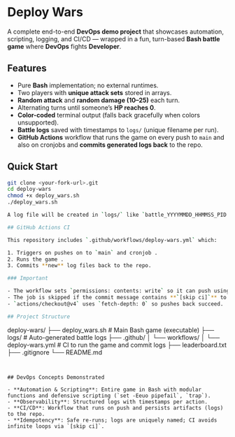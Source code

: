 # Deploy Wars

A complete end-to-end **DevOps demo project** that showcases automation, scripting, logging, and CI/CD — wrapped in a fun, turn-based **Bash battle game** where **DevOps** fights **Developer**.

## Features

- Pure **Bash** implementation; no external runtimes.
- Two players with **unique attack sets** stored in arrays.
- **Random attack** and **random damage (10–25)** each turn.
- Alternating turns until someone’s **HP reaches 0**.
- **Color-coded** terminal output (falls back gracefully when colors unsupported).
- **Battle logs** saved with timestamps to `logs/` (unique filename per run).
- **GitHub Actions** workflow that runs the game on every push to `main` and also on cronjobs and **commits generated logs back** to the repo.

## Quick Start

```bash
git clone <your-fork-url>.git
cd deploy-wars
chmod +x deploy_wars.sh
./deploy_wars.sh 

A log file will be created in `logs/` like `battle_YYYYMMDD_HHMMSS_PID.log`.

## GitHub Actions CI

This repository includes `.github/workflows/deploy-wars.yml` which:

1. Triggers on pushes on to `main` and cronjob .
2. Runs the game .
3. Commits **new** log files back to the repo.

### Important

- The workflow sets `permissions: contents: write` so it can push using the `GITHUB_TOKEN`.
- The job is skipped if the commit message contains **`[skip ci]`** to avoid endless loops. The workflow itself commits with `[skip ci]`.
- `actions/checkout@v4` uses `fetch-depth: 0` so pushes back succeed.

## Project Structure

```
deploy-wars/
├── deploy_wars.sh                 # Main Bash game (executable)
├── logs/                          # Auto-generated battle logs
├── .github/
│   └── workflows/
│       └── deploy-wars.yml        # CI to run the game and commit logs
├── leaderboard.txt
├── .gitignore
└── README.md
```


## DevOps Concepts Demonstrated

- **Automation & Scripting**: Entire game in Bash with modular functions and defensive scripting (`set -Eeuo pipefail`, `trap`).
- **Observability**: Structured logs with timestamps per action.
- **CI/CD**: Workflow that runs on push and persists artifacts (logs) to the repo.
- **Idempotency**: Safe re-runs; logs are uniquely named; CI avoids infinite loops via `[skip ci]`.

